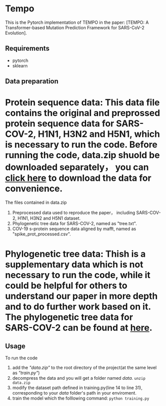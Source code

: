 # Tempo

This is the Pytorch implementation of TEMPO in the paper: [TEMPO: A Transformer-based Mutation Prediction Framework for SARS-CoV-2 Evolution]. 

## Requirements
- pytorch
- sklearn

## Data preparation

# Protein sequence data: This data file contains the original and preprossed protein sequence data for SARS-COV-2, H1N1, H3N2 and H5N1, which is necessary to run the code. Before running the code, data.zip shuold be downloaded **separately**， you can [click here](https://github.com/ZJUDataIntelligence/Tempo/raw/main/data.zip) to download the data for convenience.
The files contained in data.zip
1. Preprocessed data used to reproduce the paper， including SARS-COV-2, H1N1, H3N2 and H5N1 dataset.
2. Phylogenetic tree data for SARS-COV-2, named as "tree.txt".
3. COV-19 s-protein sequence data aligned by mafft, named as "spike_prot_processed.csv".

# Phylogenetic tree data: Thish is a supplementary data which is not necessary to run the code, while it could be helpful for others to understand our paper in more depth and to do further work based on it. The  phylogenetic tree data for SARS-COV-2 can be found at [here](https://ngdc.cncb.ac.cn/ncov/variation/tree).



## Usage
To run the code
1. add the *"data.zip"* to the root directory of the project(at the same level as *"train.py"*)
2. decompress the data and you will get a folder named *data*.
`unzip data.zip`
3. modify the dataset path defined in training.py(line 14 to line 31), corresponding to your *data* folder's path in your enviroment.
4. train the model which the folllowing command:
`python training.py`


